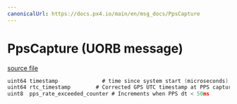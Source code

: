 ```yaml
---
canonicalUrl: https://docs.px4.io/main/en/msg_docs/PpsCapture
---
```


# PpsCapture (UORB message)



[source file](https://github.com/PX4/PX4-Autopilot/blob/release/1.14/msg/PpsCapture.msg)

```c
uint64 timestamp			  # time since system start (microseconds) at PPS capture event
uint64 rtc_timestamp		# Corrected GPS UTC timestamp at PPS capture event
uint8  pps_rate_exceeded_counter # Increments when PPS dt < 50ms

```
